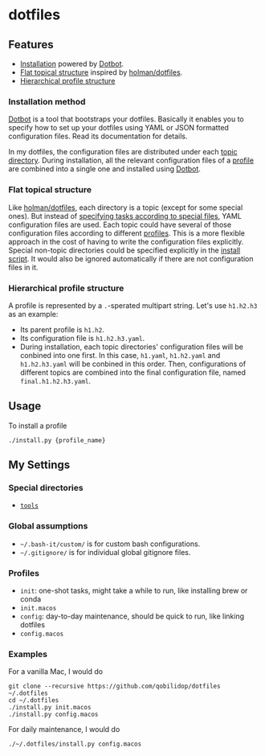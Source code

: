 # dotfiles

## Features

- [Installation](#installation-method) powered by [Dotbot]. 
- [Flat topical structure](#flat-topical-structure) inspired by [holman/dotfiles].
- [Hierarchical profile structure](#hierarchical-profile-structure)

[Dotbot]: https://github.com/anishathalye/dotbot
[holman/dotfiles]: https://github.com/holman/dotfiles

### Installation method

[Dotbot] is a tool that bootstraps your dotfiles. Basically it enables you to specify how to set up your dotfiles using YAML or JSON formatted configuration files. Read its documentation for details.

In my dotfiles, the configuration files are distributed under each [topic directory](#flat-topical-structure). During installation, all the relevant configuration files of a [profile](#hierarchical-profile-structure) are combined into a single one and installed using [Dotbot].

### Flat topical structure

Like [holman/dotfiles](https://github.com/holman/dotfiles), each directory is a topic (except for some special ones). But instead of [specifying tasks according to special files](https://github.com/holman/dotfiles#components), YAML configuration files are used. Each topic could have several of those configuration files according to different [profiles](#hierarchical-profile-structure). This is a more flexible approach in the cost of having to write the configuration files explicitly. Special non-topic directories could be specified explicitly in the [install script](install.py). It would also be ignored automatically if there are not configuration files in it.

### Hierarchical profile structure

A profile is represented by a `.`-sperated multipart string. Let's use `h1.h2.h3` as an example:

- Its parent profile is `h1.h2`.
- Its configuration file is `h1.h2.h3.yaml`.
- During installation, each topic directories' configuration files will be conbined into one first. In this case, `h1.yaml`, `h1.h2.yaml` and `h1.h2.h3.yaml` will be conbined in this order. Then, configurations of different topics are combined into the final configuration file, named `final.h1.h2.h3.yaml`.

## Usage

To install a profile

```
./install.py {profile_name}
```

## My Settings



### Special directories

- [`tools`](tools)

### Global assumptions

- `~/.bash-it/custom/` is for custom bash configurations.
- `~/.gitignore/` is for individual global gitignore files.

### Profiles

- `init`: one-shot tasks, might take a while to run, like installing brew or conda
- `init.macos`
- `config`: day-to-day maintenance, should be quick to run, like linking dotfiles
- `config.macos`

### Examples

For a vanilla Mac, I would do
```
git clone --recursive https://github.com/qobilidop/dotfiles ~/.dotfiles
cd ~/.dotfiles
./install.py init.macos
./install.py config.macos
```

For daily maintenance, I would do
```
./~/.dotfiles/install.py config.macos
```
